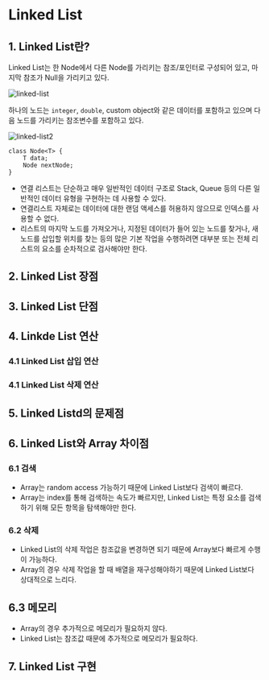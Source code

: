 # Linked List

## 1. Linked List란?

Linked List는 한 Node에서 다른 Node를 가리키는 참조/포인터로 구성되어 있고,
마지막 참조가 Null을 가리키고 있다.

![linked-list]()

하나의 노드는 `integer`, `double`, custom object와 같은 데이터를 포함하고 있으며
다음 노드를 가리키는 참조변수를 포함하고 있다.

![linked-list2]()

```
class Node<T> {
    T data;
    Node nextNode;
}
```

- 연결 리스트는 단순하고 매우 일반적인 데이터 구조로 Stack, Queue 등의 다른 일반적인
데이터 유형을 구현하는 데 사용할 수 있다.
- 연결리스트 자체로는 데이터에 대한 랜덤 액세스를 허용하지 않으므로 인덱스를
사용할 수 없다.
- 리스트의 마지막 노드를 가져오거나, 지정된 데이터가 들어 있는 노드를 찾거나,
새 노드를 삽입할 위치를 찾는 등의 많은 기본 작업을 수행하려면 대부분 또는 전체
리스트의 요소를 순차적으로 검사해야만 한다.


## 2. Linked List 장점

## 3. Linked List 단점

## 4. Linkde List 연산

### 4.1 Linked List 삽입 연산

### 4.1 Linked List 삭제 연산

## 5. Linked Listd의 문제점

## 6. Linked List와 Array 차이점

### 6.1 검색

- Array는 random access 가능하기 때문에 Linked List보다 검색이 빠르다.
- Array는 index를 통해 검색하는 속도가 빠르지만, Linked List는 특정 요소를 검색하기
위해 모든 항목을 탐색해야만 한다.

### 6.2 삭제

- Linked List의 삭제 작업은 참조값을 변경하면 되기 때문에 Array보다 빠르게 수행이
가능하다.
- Array의 경우 삭제 작업을 할 때 배열을 재구성해야하기 때문에 Linked List보다 상대적으로
느리다.

## 6.3 메모리

- Array의 경우 추가적으로 메모리가 필요하지 않다.
- Linked List는 참조값 때문에 추가적으로 메모리가 필요하다.

## 7. Linked List 구현